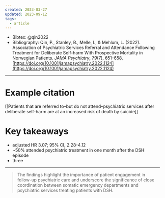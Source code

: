 ```yaml
---
created: 2023-03-27
updated: 2023-09-12
tags:
  - article
---
```


* Bibtex: @qin2022
* Bibliography: Qin, P., Stanley, B., Melle, I., & Mehlum, L. (2022). Association of Psychiatric Services Referral and Attendance Following Treatment for Deliberate Self-harm With Prospective Mortality in Norwegian Patients. _JAMA Psychiatry_, _79_(7), 651–658. [https://doi.org/10.1001/jamapsychiatry.2022.1124](https://doi.org/10.1001/jamapsychiatry.2022.1124)
---
# Example citation

[[Patients that are referred to–but do not attend–psychiatric services after deliberate self-harm are at an increased risk of death by suicide]]

# Key takeaways
* adjusted HR 3.07; 95% CI, 2.28-4.12
* ~50% attended psychiatric treatment in one month after the DSH episode
* three

---

> The findings highlight the importance of patient engagement in follow-up psychiatric care and underscore the significance of close coordination between somatic emergency departments and psychiatric services treating patients with DSH.

